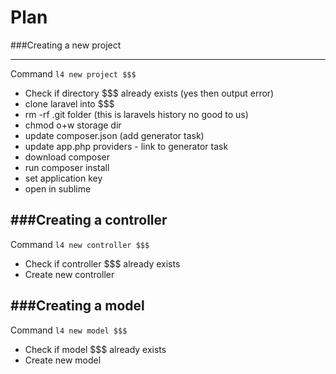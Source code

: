 # Plan

###Creating a new project

---
Command `l4 new project $$$`

* Check if directory $$$ already exists (yes then output error)
* clone laravel into $$$
* rm -rf .git folder (this is laravels history no good to us)
* chmod o+w storage dir
* update composer.json (add generator task)
* update app.php providers - link to generator task
* download composer
* run composer install
* set application key
* open in sublime

###Creating a controller
---

Command `l4 new controller $$$`

* Check if controller $$$ already exists
* Create new controller
	  
	
###Creating a model
---

Command `l4 new model $$$`

* Check if model $$$ already exists
* Create new model